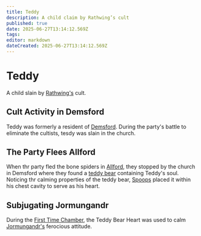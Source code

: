 ```yaml
---
title: Teddy
description: A child claim by Rathwing’s cult
published: true
date: 2025-06-27T13:14:12.569Z
tags: 
editor: markdown
dateCreated: 2025-06-27T13:14:12.569Z
---
```


# Teddy
A child slain by [Rathwing's](/characters/Rathwing) cult. 


## Cult Activity in Demsford
Teddy was formerly a resident of [Demsford](/locations/Mardun/demsford). During the party's battle to eliminate the cultists, tesdy was slain in the church. 


## The Party Flees Allford
When thr party fled the bone spiders in [Allford](/locations/Mardun/Allford), they stopped by the church in Demsford where they found a [teddy bear](/items/Teddy-Bear-Heart) containing Teddy's soul. Noticing thr calming properties of the teddy bear, [Spoops](/Events/the-second-great-sin-of-spoops) placed it within his chest cavity to serve as his heart.


## Subjugating Jormungandr
During the [First Time Chamber](/Events/the-first-time-chamber), the Teddy Bear Heart was used to calm [Jormungandr's](/characters/jormungandr) ferocious attitude.
